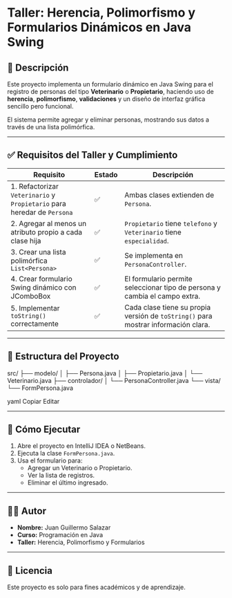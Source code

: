 # Taller: Herencia, Polimorfismo y Formularios Dinámicos en Java Swing

## 📌 Descripción

Este proyecto implementa un formulario dinámico en Java Swing para el registro de personas del tipo **Veterinario** o **Propietario**, haciendo uso de **herencia**, **polimorfismo**, **validaciones** y un diseño de interfaz gráfica sencillo pero funcional.

El sistema permite agregar y eliminar personas, mostrando sus datos a través de una lista polimórfica.

---

## ✅ Requisitos del Taller y Cumplimiento

| Requisito                                                  | Estado  | Descripción                                                                 |
|------------------------------------------------------------|---------|-----------------------------------------------------------------------------|
| 1. Refactorizar `Veterinario` y `Propietario` para heredar de `Persona` | ✅      | Ambas clases extienden de `Persona`.                                       |
| 2. Agregar al menos un atributo propio a cada clase hija   | ✅      | `Propietario` tiene `telefono` y `Veterinario` tiene `especialidad`.       |
| 3. Crear una lista polimórfica `List<Persona>`             | ✅      | Se implementa en `PersonaController`.                                      |
| 4. Crear formulario Swing dinámico con JComboBox           | ✅      | El formulario permite seleccionar tipo de persona y cambia el campo extra. |
| 5. Implementar `toString()` correctamente                  | ✅      | Cada clase tiene su propia versión de `toString()` para mostrar información clara. |

---

## 🧱 Estructura del Proyecto

src/
├── modelo/
│ ├── Persona.java
│ ├── Propietario.java
│ └── Veterinario.java
├── controlador/
│ └── PersonaController.java
└── vista/
└── FormPersona.java

yaml
Copiar
Editar

---

## 🚀 Cómo Ejecutar

1. Abre el proyecto en IntelliJ IDEA o NetBeans.
2. Ejecuta la clase `FormPersona.java`.
3. Usa el formulario para:
    - Agregar un Veterinario o Propietario.
    - Ver la lista de registros.
    - Eliminar el último ingresado.

---

## 👨‍💻 Autor

- **Nombre:** Juan Guillermo Salazar
- **Curso:** Programación en Java
- **Taller:** Herencia, Polimorfismo y Formularios

---

## 📝 Licencia

Este proyecto es solo para fines académicos y de aprendizaje.
